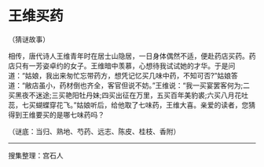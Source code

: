 # 王维买药
（猜谜故事）

相传，唐代诗人王维青年时在居士山隐居，一日身体偶然不适，便赴药店买药。药店只有一芳姿卓约的女子。王维暗中羡慕，心想待我试试她的才华。于是问道：“姑娘，我出来匆忙忘带药方，想凭记忆买几味中药，不知可否?”姑娘答道：“敝店虽小，药材倒也齐全，客官但说不妨。”王维说：“我一买宴罢客何为;二买黑夜不迷途;三买艳阳牡丹妹;四买出征在万里，五买百年美豹裘;六买八月花吐蕊，七买蝴蝶穿花飞。”姑娘听后，给他取了七味药，王维大喜。亲爱的读者，您猜得到王维要买的是哪七味药吗？

（谜底：当归、熟地、芍药、远志、陈皮、桂枝、香附）

---

搜集整理：宫石人
